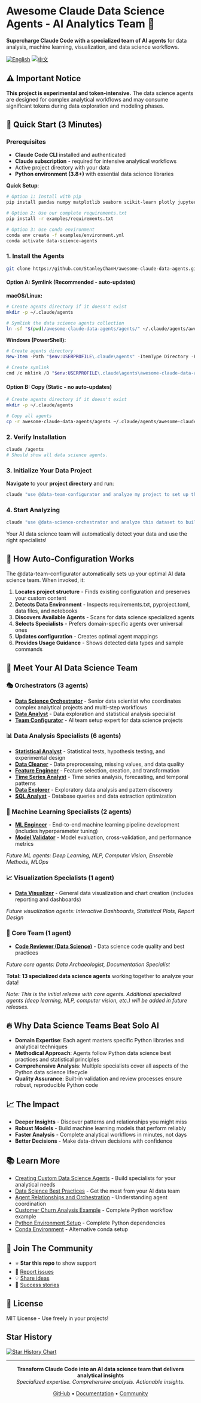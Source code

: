 # Awesome Claude Data Science Agents - AI Analytics Team 🚀

**Supercharge Claude Code with a specialized team of AI agents** for data analysis, machine learning, visualization, and data science workflows.

[![English](https://img.shields.io/badge/lang-English-blue.svg)](README.md)
[![中文](https://img.shields.io/badge/lang-中文-red.svg)](README_CN.md)

## ⚠️ Important Notice

**This project is experimental and token-intensive.** The data science agents are designed for complex analytical workflows and may consume significant tokens during data exploration and modeling phases.

## 🚀 Quick Start (3 Minutes)

### Prerequisites
- **Claude Code CLI** installed and authenticated
- **Claude subscription** - required for intensive analytical workflows
- Active project directory with your data
- **Python environment (3.8+)** with essential data science libraries

**Quick Setup**:
```bash
# Option 1: Install with pip
pip install pandas numpy matplotlib seaborn scikit-learn plotly jupyter

# Option 2: Use our complete requirements.txt
pip install -r examples/requirements.txt

# Option 3: Use conda environment
conda env create -f examples/environment.yml
conda activate data-science-agents
```

### 1. Install the Agents
```bash
git clone https://github.com/StanleyChanH/awesome-claude-data-agents.git
```

#### Option A: Symlink (Recommended - auto-updates)

**macOS/Linux:**
```bash
# Create agents directory if it doesn't exist
mkdir -p ~/.claude/agents

# Symlink the data science agents collection
ln -sf "$(pwd)/awesome-claude-data-agents/agents/" ~/.claude/agents/awesome-claude-data-agents
```

**Windows (PowerShell):**
```powershell
# Create agents directory
New-Item -Path "$env:USERPROFILE\.claude\agents" -ItemType Directory -Force

# Create symlink
cmd /c mklink /D "$env:USERPROFILE\.claude\agents\awesome-claude-data-agents" "$(Get-Location)\awesome-claude-data-agents\agents"
```

#### Option B: Copy (Static - no auto-updates)
```bash
# Create agents directory if it doesn't exist
mkdir -p ~/.claude/agents

# Copy all agents
cp -r awesome-claude-data-agents/agents ~/.claude/agents/awesome-claude-data-agents
```

### 2. Verify Installation
```bash
claude /agents
# Should show all data science agents.
```

### 3. Initialize Your Data Project
**Navigate** to your **project directory** and run:

```bash
claude "use @data-team-configurator and analyze my project to set up the optimal data science team."
```

### 4. Start Analyzing
```bash
claude "use @data-science-orchestrator and analyze this dataset to build a predictive model"
```

Your AI data science team will automatically detect your data and use the right specialists!

## 🎯 How Auto-Configuration Works

The @data-team-configurator automatically sets up your optimal AI data science team. When invoked, it:

1. **Locates project structure** - Finds existing configuration and preserves your custom content
2. **Detects Data Environment** - Inspects requirements.txt, pyproject.toml, data files, and notebooks
3. **Discovers Available Agents** - Scans for data science specialized agents
4. **Selects Specialists** - Prefers domain-specific agents over universal ones
5. **Updates configuration** - Creates optimal agent mappings
6. **Provides Usage Guidance** - Shows detected data types and sample commands

## 👥 Meet Your AI Data Science Team

### 🎭 Orchestrators (3 agents)
- **[Data Science Orchestrator](agents/orchestrators/data-science-orchestrator.md)** - Senior data scientist who coordinates complex analytical projects and multi-step workflows
- **[Data Analyst](agents/orchestrators/data-analyst.md)** - Data exploration and statistical analysis specialist
- **[Team Configurator](agents/orchestrators/data-team-configurator.md)** - AI team setup expert for data science projects

### 📊 Data Analysis Specialists (6 agents)
- **[Statistical Analyst](agents/analysis/statistical-analyst.md)** - Statistical tests, hypothesis testing, and experimental design
- **[Data Cleaner](agents/analysis/data-cleaner.md)** - Data preprocessing, missing values, and data quality
- **[Feature Engineer](agents/analysis/feature-engineer.md)** - Feature selection, creation, and transformation
- **[Time Series Analyst](agents/analysis/time-series-analyst.md)** - Time series analysis, forecasting, and temporal patterns
- **[Data Explorer](agents/analysis/data-explorer.md)** - Exploratory data analysis and pattern discovery
- **[SQL Analyst](agents/analysis/sql-analyst.md)** - Database queries and data extraction optimization

### 🤖 Machine Learning Specialists (2 agents)
- **[ML Engineer](agents/ml/ml-engineer.md)** - End-to-end machine learning pipeline development (includes hyperparameter tuning)
- **[Model Validator](agents/ml/model-validator.md)** - Model evaluation, cross-validation, and performance metrics

*Future ML agents: Deep Learning, NLP, Computer Vision, Ensemble Methods, MLOps*

### 📈 Visualization Specialists (1 agent)
- **[Data Visualizer](agents/visualization/data-visualizer.md)** - General data visualization and chart creation (includes reporting and dashboards)

*Future visualization agents: Interactive Dashboards, Statistical Plots, Report Design*

### 🔧 Core Team (1 agent)
- **[Code Reviewer (Data Science)](agents/core/data-science-code-reviewer.md)** - Data science code quality and best practices

*Future core agents: Data Archaeologist, Documentation Specialist*

**Total: 13 specialized data science agents** working together to analyze your data!

*Note: This is the initial release with core agents. Additional specialized agents (deep learning, NLP, computer vision, etc.) will be added in future releases.*

## 🔥 Why Data Science Teams Beat Solo AI

- **Domain Expertise**: Each agent masters specific Python libraries and analytical techniques
- **Methodical Approach**: Agents follow Python data science best practices and statistical principles
- **Comprehensive Analysis**: Multiple specialists cover all aspects of the Python data science lifecycle
- **Quality Assurance**: Built-in validation and review processes ensure robust, reproducible Python code

## 📈 The Impact

- **Deeper Insights** - Discover patterns and relationships you might miss
- **Robust Models** - Build machine learning models that perform reliably
- **Faster Analysis** - Complete analytical workflows in minutes, not days
- **Better Decisions** - Make data-driven decisions with confidence

## 📚 Learn More

- [Creating Custom Data Science Agents](docs/creating-agents.md) - Build specialists for your analytical needs
- [Data Science Best Practices](docs/best-practices.md) - Get the most from your AI data team
- [Agent Relationships and Orchestration](docs/agent-relationships.md) - Understanding agent coordination
- [Customer Churn Analysis Example](examples/customer-churn-analysis.md) - Complete Python workflow example
- [Python Environment Setup](examples/requirements.txt) - Complete Python dependencies
- [Conda Environment](examples/environment.yml) - Alternative conda setup

## 💬 Join The Community

- ⭐ **Star this repo** to show support
- 🐛 [Report issues](https://github.com/StanleyChanH/awesome-claude-data-agents/issues)
- 💡 [Share ideas](https://github.com/StanleyChanH/awesome-claude-data-agents/discussions)
- 🎉 [Success stories](https://github.com/StanleyChanH/awesome-claude-data-agents/discussions/categories/show-and-tell)

## 📄 License

MIT License - Use freely in your projects!

## Star History

[![Star History Chart](https://api.star-history.com/svg?repos=StanleyChanH/awesome-claude-data-agents&type=Date)](https://star-history.dev/#StanleyChanH/awesome-claude-data-agents&Date)

---

<p align="center">
  <strong>Transform Claude Code into an AI data science team that delivers analytical insights</strong><br>
  <em>Specialized expertise. Comprehensive analysis. Actionable insights.</em>
</p>

<p align="center">
  <a href="https://github.com/StanleyChanH/awesome-claude-data-agents">GitHub</a> •
  <a href="docs/creating-agents.md">Documentation</a> •
  <a href="https://github.com/StanleyChanH/awesome-claude-data-agents/discussions">Community</a>
</p>